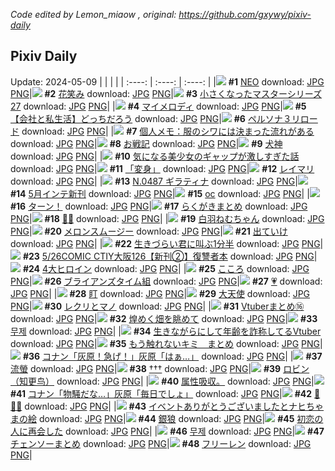 *Code edited by Lemon_miaow , original: https://github.com/gxywy/pixiv-daily*
## Pixiv Daily 
Update: 2024-05-09
|      |      |      |
| :----: | :----: | :----: |
|![](https://pximg.lemonmiaow.xyz/c/240x480/img-master/img/2024/05/07/00/00/21/118504345_p0_master1200.jpg) **#1** [NEO](https://www.pixiv.net/artworks/118504345) download: [JPG](https://pximg.lemonmiaow.xyz/img-original/img/2024/05/07/00/00/21/118504345_p0.jpg) [PNG](https://pximg.lemonmiaow.xyz/img-original/img/2024/05/07/00/00/21/118504345_p0.png)|![](https://pximg.lemonmiaow.xyz/c/240x480/img-master/img/2024/05/07/00/00/23/118504364_p0_master1200.jpg) **#2** [花笑み](https://www.pixiv.net/artworks/118504364) download: [JPG](https://pximg.lemonmiaow.xyz/img-original/img/2024/05/07/00/00/23/118504364_p0.jpg) [PNG](https://pximg.lemonmiaow.xyz/img-original/img/2024/05/07/00/00/23/118504364_p0.png)|![](https://pximg.lemonmiaow.xyz/c/240x480/img-master/img/2024/05/08/01/05/17/118534492_p0_master1200.jpg) **#3** [小さくなったマスターシリーズ27](https://www.pixiv.net/artworks/118534492) download: [JPG](https://pximg.lemonmiaow.xyz/img-original/img/2024/05/08/01/05/17/118534492_p0.jpg) [PNG](https://pximg.lemonmiaow.xyz/img-original/img/2024/05/08/01/05/17/118534492_p0.png)|
|![](https://pximg.lemonmiaow.xyz/c/240x480/img-master/img/2024/05/08/00/00/23/118532273_p0_master1200.jpg) **#4** [マイメロディ](https://www.pixiv.net/artworks/118532273) download: [JPG](https://pximg.lemonmiaow.xyz/img-original/img/2024/05/08/00/00/23/118532273_p0.jpg) [PNG](https://pximg.lemonmiaow.xyz/img-original/img/2024/05/08/00/00/23/118532273_p0.png)|![](https://pximg.lemonmiaow.xyz/c/240x480/img-master/img/2024/05/07/12/00/14/118515250_p0_master1200.jpg) **#5** [【会社と私生活】どっちだろう](https://www.pixiv.net/artworks/118515250) download: [JPG](https://pximg.lemonmiaow.xyz/img-original/img/2024/05/07/12/00/14/118515250_p0.jpg) [PNG](https://pximg.lemonmiaow.xyz/img-original/img/2024/05/07/12/00/14/118515250_p0.png)|![](https://pximg.lemonmiaow.xyz/c/240x480/img-master/img/2024/05/07/00/00/24/118504369_p0_master1200.jpg) **#6** [ペルソナ３リロード](https://www.pixiv.net/artworks/118504369) download: [JPG](https://pximg.lemonmiaow.xyz/img-original/img/2024/05/07/00/00/24/118504369_p0.jpg) [PNG](https://pximg.lemonmiaow.xyz/img-original/img/2024/05/07/00/00/24/118504369_p0.png)|
|![](https://pximg.lemonmiaow.xyz/c/240x480/img-master/img/2024/05/07/06/00/07/118510794_p0_master1200.jpg) **#7** [個人メモ：服のシワには決まった流れがある](https://www.pixiv.net/artworks/118510794) download: [JPG](https://pximg.lemonmiaow.xyz/img-original/img/2024/05/07/06/00/07/118510794_p0.jpg) [PNG](https://pximg.lemonmiaow.xyz/img-original/img/2024/05/07/06/00/07/118510794_p0.png)|![](https://pximg.lemonmiaow.xyz/c/240x480/img-master/img/2024/05/08/21/41/41/118554465_p0_master1200.jpg) **#8** [お戦記](https://www.pixiv.net/artworks/118554465) download: [JPG](https://pximg.lemonmiaow.xyz/img-original/img/2024/05/08/21/41/41/118554465_p0.jpg) [PNG](https://pximg.lemonmiaow.xyz/img-original/img/2024/05/08/21/41/41/118554465_p0.png)|![](https://pximg.lemonmiaow.xyz/c/240x480/img-master/img/2024/05/07/00/03/34/118504704_p0_master1200.jpg) **#9** [犬神](https://www.pixiv.net/artworks/118504704) download: [JPG](https://pximg.lemonmiaow.xyz/img-original/img/2024/05/07/00/03/34/118504704_p0.jpg) [PNG](https://pximg.lemonmiaow.xyz/img-original/img/2024/05/07/00/03/34/118504704_p0.png)|
|![](https://pximg.lemonmiaow.xyz/c/240x480/img-master/img/2024/05/08/00/23/08/118533303_p0_master1200.jpg) **#10** [気になる美少女のギャップが激しすぎた話](https://www.pixiv.net/artworks/118533303) download: [JPG](https://pximg.lemonmiaow.xyz/img-original/img/2024/05/08/00/23/08/118533303_p0.jpg) [PNG](https://pximg.lemonmiaow.xyz/img-original/img/2024/05/08/00/23/08/118533303_p0.png)|![](https://pximg.lemonmiaow.xyz/c/240x480/img-master/img/2024/05/08/00/00/21/118532258_p0_master1200.jpg) **#11** [「変身」](https://www.pixiv.net/artworks/118532258) download: [JPG](https://pximg.lemonmiaow.xyz/img-original/img/2024/05/08/00/00/21/118532258_p0.jpg) [PNG](https://pximg.lemonmiaow.xyz/img-original/img/2024/05/08/00/00/21/118532258_p0.png)|![](https://pximg.lemonmiaow.xyz/c/240x480/img-master/img/2024/05/08/00/00/11/118532210_p0_master1200.jpg) **#12** [レイマリ](https://www.pixiv.net/artworks/118532210) download: [JPG](https://pximg.lemonmiaow.xyz/img-original/img/2024/05/08/00/00/11/118532210_p0.jpg) [PNG](https://pximg.lemonmiaow.xyz/img-original/img/2024/05/08/00/00/11/118532210_p0.png)|
|![](https://pximg.lemonmiaow.xyz/c/240x480/img-master/img/2024/05/07/00/00/57/118504493_p0_master1200.jpg) **#13** [N.0487 ギラティナ](https://www.pixiv.net/artworks/118504493) download: [JPG](https://pximg.lemonmiaow.xyz/img-original/img/2024/05/07/00/00/57/118504493_p0.jpg) [PNG](https://pximg.lemonmiaow.xyz/img-original/img/2024/05/07/00/00/57/118504493_p0.png)|![](https://pximg.lemonmiaow.xyz/c/240x480/img-master/img/2024/05/07/00/06/44/118504855_p0_master1200.jpg) **#14** [5月インテ新刊](https://www.pixiv.net/artworks/118504855) download: [JPG](https://pximg.lemonmiaow.xyz/img-original/img/2024/05/07/00/06/44/118504855_p0.jpg) [PNG](https://pximg.lemonmiaow.xyz/img-original/img/2024/05/07/00/06/44/118504855_p0.png)|![](https://pximg.lemonmiaow.xyz/c/240x480/img-master/img/2024/05/07/00/57/57/118506560_p0_master1200.jpg) **#15** [oc](https://www.pixiv.net/artworks/118506560) download: [JPG](https://pximg.lemonmiaow.xyz/img-original/img/2024/05/07/00/57/57/118506560_p0.jpg) [PNG](https://pximg.lemonmiaow.xyz/img-original/img/2024/05/07/00/57/57/118506560_p0.png)|
|![](https://pximg.lemonmiaow.xyz/c/240x480/img-master/img/2024/05/07/20/00/01/118524213_p0_master1200.jpg) **#16** [ターン！](https://www.pixiv.net/artworks/118524213) download: [JPG](https://pximg.lemonmiaow.xyz/img-original/img/2024/05/07/20/00/01/118524213_p0.jpg) [PNG](https://pximg.lemonmiaow.xyz/img-original/img/2024/05/07/20/00/01/118524213_p0.png)|![](https://pximg.lemonmiaow.xyz/c/240x480/img-master/img/2024/05/08/06/00/24/118538361_p0_master1200.jpg) **#17** [らくがきまとめ](https://www.pixiv.net/artworks/118538361) download: [JPG](https://pximg.lemonmiaow.xyz/img-original/img/2024/05/08/06/00/24/118538361_p0.jpg) [PNG](https://pximg.lemonmiaow.xyz/img-original/img/2024/05/08/06/00/24/118538361_p0.png)|![](https://pximg.lemonmiaow.xyz/c/240x480/img-master/img/2024/05/08/13/28/43/118544263_p0_master1200.jpg) **#18** [💜✨](https://www.pixiv.net/artworks/118544263) download: [JPG](https://pximg.lemonmiaow.xyz/img-original/img/2024/05/08/13/28/43/118544263_p0.jpg) [PNG](https://pximg.lemonmiaow.xyz/img-original/img/2024/05/08/13/28/43/118544263_p0.png)|
|![](https://pximg.lemonmiaow.xyz/c/240x480/img-master/img/2024/05/07/00/00/23/118504363_p0_master1200.jpg) **#19** [白羽ねむちゃん](https://www.pixiv.net/artworks/118504363) download: [JPG](https://pximg.lemonmiaow.xyz/img-original/img/2024/05/07/00/00/23/118504363_p0.jpg) [PNG](https://pximg.lemonmiaow.xyz/img-original/img/2024/05/07/00/00/23/118504363_p0.png)|![](https://pximg.lemonmiaow.xyz/c/240x480/img-master/img/2024/05/08/21/25/55/118553958_p0_master1200.jpg) **#20** [メロンスムージー](https://www.pixiv.net/artworks/118553958) download: [JPG](https://pximg.lemonmiaow.xyz/img-original/img/2024/05/08/21/25/55/118553958_p0.jpg) [PNG](https://pximg.lemonmiaow.xyz/img-original/img/2024/05/08/21/25/55/118553958_p0.png)|![](https://pximg.lemonmiaow.xyz/c/240x480/img-master/img/2024/05/07/22/25/58/118529077_p0_master1200.jpg) **#21** [出ていけ](https://www.pixiv.net/artworks/118529077) download: [JPG](https://pximg.lemonmiaow.xyz/img-original/img/2024/05/07/22/25/58/118529077_p0.jpg) [PNG](https://pximg.lemonmiaow.xyz/img-original/img/2024/05/07/22/25/58/118529077_p0.png)|
|![](https://pximg.lemonmiaow.xyz/c/240x480/img-master/img/2024/05/07/18/31/16/118521938_p0_master1200.jpg) **#22** [生きづらい君に叫ぶ1分半](https://www.pixiv.net/artworks/118521938) download: [JPG](https://pximg.lemonmiaow.xyz/img-original/img/2024/05/07/18/31/16/118521938_p0.jpg) [PNG](https://pximg.lemonmiaow.xyz/img-original/img/2024/05/07/18/31/16/118521938_p0.png)|![](https://pximg.lemonmiaow.xyz/c/240x480/img-master/img/2024/05/07/21/56/05/118528013_p0_master1200.jpg) **#23** [5/26COMIC CTIY大阪126【新刊②】復讐者本](https://www.pixiv.net/artworks/118528013) download: [JPG](https://pximg.lemonmiaow.xyz/img-original/img/2024/05/07/21/56/05/118528013_p0.jpg) [PNG](https://pximg.lemonmiaow.xyz/img-original/img/2024/05/07/21/56/05/118528013_p0.png)|![](https://pximg.lemonmiaow.xyz/c/240x480/img-master/img/2024/05/08/00/00/06/118532182_p0_master1200.jpg) **#24** [4大ヒロイン](https://www.pixiv.net/artworks/118532182) download: [JPG](https://pximg.lemonmiaow.xyz/img-original/img/2024/05/08/00/00/06/118532182_p0.jpg) [PNG](https://pximg.lemonmiaow.xyz/img-original/img/2024/05/08/00/00/06/118532182_p0.png)|
|![](https://pximg.lemonmiaow.xyz/c/240x480/img-master/img/2024/05/07/00/43/30/118506134_p0_master1200.jpg) **#25** [こころ](https://www.pixiv.net/artworks/118506134) download: [JPG](https://pximg.lemonmiaow.xyz/img-original/img/2024/05/07/00/43/30/118506134_p0.jpg) [PNG](https://pximg.lemonmiaow.xyz/img-original/img/2024/05/07/00/43/30/118506134_p0.png)|![](https://pximg.lemonmiaow.xyz/c/240x480/img-master/img/2024/05/07/19/48/32/118523912_p0_master1200.jpg) **#26** [ブライアンズタイム組](https://www.pixiv.net/artworks/118523912) download: [JPG](https://pximg.lemonmiaow.xyz/img-original/img/2024/05/07/19/48/32/118523912_p0.jpg) [PNG](https://pximg.lemonmiaow.xyz/img-original/img/2024/05/07/19/48/32/118523912_p0.png)|![](https://pximg.lemonmiaow.xyz/c/240x480/img-master/img/2024/05/07/00/00/22/118504354_p0_master1200.jpg) **#27** [💗](https://www.pixiv.net/artworks/118504354) download: [JPG](https://pximg.lemonmiaow.xyz/img-original/img/2024/05/07/00/00/22/118504354_p0.jpg) [PNG](https://pximg.lemonmiaow.xyz/img-original/img/2024/05/07/00/00/22/118504354_p0.png)|
|![](https://pximg.lemonmiaow.xyz/c/240x480/img-master/img/2024/05/07/00/43/50/118506147_p0_master1200.jpg) **#28** [盯](https://www.pixiv.net/artworks/118506147) download: [JPG](https://pximg.lemonmiaow.xyz/img-original/img/2024/05/07/00/43/50/118506147_p0.jpg) [PNG](https://pximg.lemonmiaow.xyz/img-original/img/2024/05/07/00/43/50/118506147_p0.png)|![](https://pximg.lemonmiaow.xyz/c/240x480/img-master/img/2024/05/07/00/00/32/118504413_p0_master1200.jpg) **#29** [大天使](https://www.pixiv.net/artworks/118504413) download: [JPG](https://pximg.lemonmiaow.xyz/img-original/img/2024/05/07/00/00/32/118504413_p0.jpg) [PNG](https://pximg.lemonmiaow.xyz/img-original/img/2024/05/07/00/00/32/118504413_p0.png)|![](https://pximg.lemonmiaow.xyz/c/240x480/img-master/img/2024/05/07/00/00/15/118504317_p0_master1200.jpg) **#30** [レクリとマノ](https://www.pixiv.net/artworks/118504317) download: [JPG](https://pximg.lemonmiaow.xyz/img-original/img/2024/05/07/00/00/15/118504317_p0.jpg) [PNG](https://pximg.lemonmiaow.xyz/img-original/img/2024/05/07/00/00/15/118504317_p0.png)|
|![](https://pximg.lemonmiaow.xyz/c/240x480/img-master/img/2024/05/07/23/57/17/118532074_p0_master1200.jpg) **#31** [Vtuberまとめ⑯](https://www.pixiv.net/artworks/118532074) download: [JPG](https://pximg.lemonmiaow.xyz/img-original/img/2024/05/07/23/57/17/118532074_p0.jpg) [PNG](https://pximg.lemonmiaow.xyz/img-original/img/2024/05/07/23/57/17/118532074_p0.png)|![](https://pximg.lemonmiaow.xyz/c/240x480/img-master/img/2024/05/07/00/00/18/118504332_p0_master1200.jpg) **#32** [煌めく畑を眺めて](https://www.pixiv.net/artworks/118504332) download: [JPG](https://pximg.lemonmiaow.xyz/img-original/img/2024/05/07/00/00/18/118504332_p0.jpg) [PNG](https://pximg.lemonmiaow.xyz/img-original/img/2024/05/07/00/00/18/118504332_p0.png)|![](https://pximg.lemonmiaow.xyz/c/240x480/img-master/img/2024/05/07/21/49/02/118527787_p0_master1200.jpg) **#33** [무제](https://www.pixiv.net/artworks/118527787) download: [JPG](https://pximg.lemonmiaow.xyz/img-original/img/2024/05/07/21/49/02/118527787_p0.jpg) [PNG](https://pximg.lemonmiaow.xyz/img-original/img/2024/05/07/21/49/02/118527787_p0.png)|
|![](https://pximg.lemonmiaow.xyz/c/240x480/img-master/img/2024/05/07/20/02/56/118524411_p0_master1200.jpg) **#34** [生きながらにして年齢を詐称してるVtuber](https://www.pixiv.net/artworks/118524411) download: [JPG](https://pximg.lemonmiaow.xyz/img-original/img/2024/05/07/20/02/56/118524411_p0.jpg) [PNG](https://pximg.lemonmiaow.xyz/img-original/img/2024/05/07/20/02/56/118524411_p0.png)|![](https://pximg.lemonmiaow.xyz/c/240x480/img-master/img/2024/05/07/19/32/25/118523520_p0_master1200.jpg) **#35** [もう触れないキミ　まとめ](https://www.pixiv.net/artworks/118523520) download: [JPG](https://pximg.lemonmiaow.xyz/img-original/img/2024/05/07/19/32/25/118523520_p0.jpg) [PNG](https://pximg.lemonmiaow.xyz/img-original/img/2024/05/07/19/32/25/118523520_p0.png)|![](https://pximg.lemonmiaow.xyz/c/240x480/img-master/img/2024/05/07/15/26/32/118518395_p0_master1200.jpg) **#36** [コナン「灰原！急げ！」灰原「はぁ…」](https://www.pixiv.net/artworks/118518395) download: [JPG](https://pximg.lemonmiaow.xyz/img-original/img/2024/05/07/15/26/32/118518395_p0.jpg) [PNG](https://pximg.lemonmiaow.xyz/img-original/img/2024/05/07/15/26/32/118518395_p0.png)|
|![](https://pximg.lemonmiaow.xyz/c/240x480/img-master/img/2024/05/08/13/13/29/118544049_p0_master1200.jpg) **#37** [流螢](https://www.pixiv.net/artworks/118544049) download: [JPG](https://pximg.lemonmiaow.xyz/img-original/img/2024/05/08/13/13/29/118544049_p0.jpg) [PNG](https://pximg.lemonmiaow.xyz/img-original/img/2024/05/08/13/13/29/118544049_p0.png)|![](https://pximg.lemonmiaow.xyz/c/240x480/img-master/img/2024/05/08/01/06/54/118534536_p0_master1200.jpg) **#38** [†††](https://www.pixiv.net/artworks/118534536) download: [JPG](https://pximg.lemonmiaow.xyz/img-original/img/2024/05/08/01/06/54/118534536_p0.jpg) [PNG](https://pximg.lemonmiaow.xyz/img-original/img/2024/05/08/01/06/54/118534536_p0.png)|![](https://pximg.lemonmiaow.xyz/c/240x480/img-master/img/2024/05/08/00/00/44/118532366_p0_master1200.jpg) **#39** [ロビン（知更鸟）](https://www.pixiv.net/artworks/118532366) download: [JPG](https://pximg.lemonmiaow.xyz/img-original/img/2024/05/08/00/00/44/118532366_p0.jpg) [PNG](https://pximg.lemonmiaow.xyz/img-original/img/2024/05/08/00/00/44/118532366_p0.png)|
|![](https://pximg.lemonmiaow.xyz/c/240x480/img-master/img/2024/05/08/13/44/26/118544477_p0_master1200.jpg) **#40** [属性吸収。](https://www.pixiv.net/artworks/118544477) download: [JPG](https://pximg.lemonmiaow.xyz/img-original/img/2024/05/08/13/44/26/118544477_p0.jpg) [PNG](https://pximg.lemonmiaow.xyz/img-original/img/2024/05/08/13/44/26/118544477_p0.png)|![](https://pximg.lemonmiaow.xyz/c/240x480/img-master/img/2024/05/08/15/07/54/118545691_p0_master1200.jpg) **#41** [コナン「物騒だな…」灰原「毎日でしょ」](https://www.pixiv.net/artworks/118545691) download: [JPG](https://pximg.lemonmiaow.xyz/img-original/img/2024/05/08/15/07/54/118545691_p0.jpg) [PNG](https://pximg.lemonmiaow.xyz/img-original/img/2024/05/08/15/07/54/118545691_p0.png)|![](https://pximg.lemonmiaow.xyz/c/240x480/img-master/img/2024/05/07/00/00/12/118504306_p0_master1200.jpg) **#42** [🧡👔🧡](https://www.pixiv.net/artworks/118504306) download: [JPG](https://pximg.lemonmiaow.xyz/img-original/img/2024/05/07/00/00/12/118504306_p0.jpg) [PNG](https://pximg.lemonmiaow.xyz/img-original/img/2024/05/07/00/00/12/118504306_p0.png)|
|![](https://pximg.lemonmiaow.xyz/c/240x480/img-master/img/2024/05/07/13/29/31/118516626_p0_master1200.jpg) **#43** [イベントありがとうございましたとナヒちゃまの絵](https://www.pixiv.net/artworks/118516626) download: [JPG](https://pximg.lemonmiaow.xyz/img-original/img/2024/05/07/13/29/31/118516626_p0.jpg) [PNG](https://pximg.lemonmiaow.xyz/img-original/img/2024/05/07/13/29/31/118516626_p0.png)|![](https://pximg.lemonmiaow.xyz/c/240x480/img-master/img/2024/05/08/00/42/02/118533867_p0_master1200.jpg) **#44** [銀狼](https://www.pixiv.net/artworks/118533867) download: [JPG](https://pximg.lemonmiaow.xyz/img-original/img/2024/05/08/00/42/02/118533867_p0.jpg) [PNG](https://pximg.lemonmiaow.xyz/img-original/img/2024/05/08/00/42/02/118533867_p0.png)|![](https://pximg.lemonmiaow.xyz/c/240x480/img-master/img/2024/05/07/11/01/35/118514361_p0_master1200.jpg) **#45** [初恋の人に再会した](https://www.pixiv.net/artworks/118514361) download: [JPG](https://pximg.lemonmiaow.xyz/img-original/img/2024/05/07/11/01/35/118514361_p0.jpg) [PNG](https://pximg.lemonmiaow.xyz/img-original/img/2024/05/07/11/01/35/118514361_p0.png)|
|![](https://pximg.lemonmiaow.xyz/c/240x480/img-master/img/2024/05/07/21/54/10/118527958_p0_master1200.jpg) **#46** [무제](https://www.pixiv.net/artworks/118527958) download: [JPG](https://pximg.lemonmiaow.xyz/img-original/img/2024/05/07/21/54/10/118527958_p0.jpg) [PNG](https://pximg.lemonmiaow.xyz/img-original/img/2024/05/07/21/54/10/118527958_p0.png)|![](https://pximg.lemonmiaow.xyz/c/240x480/img-master/img/2024/05/07/20/59/00/118526096_p0_master1200.jpg) **#47** [チェンソーまとめ](https://www.pixiv.net/artworks/118526096) download: [JPG](https://pximg.lemonmiaow.xyz/img-original/img/2024/05/07/20/59/00/118526096_p0.jpg) [PNG](https://pximg.lemonmiaow.xyz/img-original/img/2024/05/07/20/59/00/118526096_p0.png)|![](https://pximg.lemonmiaow.xyz/c/240x480/img-master/img/2024/05/07/00/00/01/118504246_p0_master1200.jpg) **#48** [フリーレン](https://www.pixiv.net/artworks/118504246) download: [JPG](https://pximg.lemonmiaow.xyz/img-original/img/2024/05/07/00/00/01/118504246_p0.jpg) [PNG](https://pximg.lemonmiaow.xyz/img-original/img/2024/05/07/00/00/01/118504246_p0.png)|
